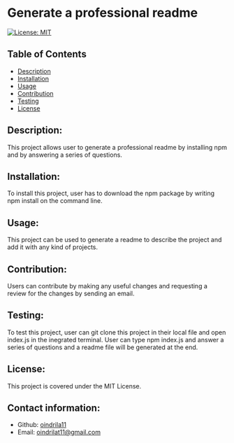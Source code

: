 # Generate a professional readme

 [![License: MIT](https://img.shields.io/badge/License-MIT-yellow.svg)](https://opensource.org/licenses/MIT)
 

## Table of Contents
- [Description](#Description)
- [Installation](#Installation)
- [Usage](#Usage)
- [Contribution](#Contribution)
- [Testing](#Testing)
- [License](#License)


## Description:
This project allows user to generate a professional readme by installing npm and by answering a series of questions.

## Installation:
To install this project, user has to download the npm package by writing npm install on the command line. 

## Usage:
This project can be used to generate a readme to describe the project and add it with any kind of projects.

## Contribution:
Users can contribute by making any useful changes and requesting a review for the changes by sending an email. 
## Testing:
To test this project, user can git clone this project in their local file and open index.js in the inegrated terminal. User can type npm index.js and answer a series of questions and a readme file will be generated at the end.

## License:
This project is covered under the MIT License.

## Contact information:
- Github: [oindrila11](https://github.com/oindrila11)
- Email: [oindrilat11@gmail.com](mailto:user@example.com) 